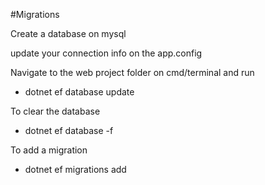 ﻿#Migrations

Create a database on mysql

update your connection info on the app.config

Navigate to the web project folder on cmd/terminal and run
- dotnet ef database update

To clear the database
- dotnet ef database -f

To add a migration
- dotnet ef migrations add <Migration name>